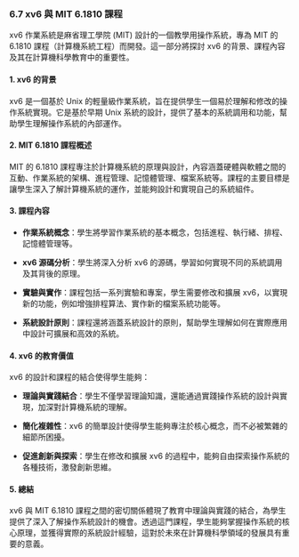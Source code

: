 ### 6.7 xv6 與 MIT 6.1810 課程

xv6 作業系統是麻省理工學院 (MIT) 設計的一個教學用操作系統，專為 MIT 的 6.1810 課程（計算機系統工程）而開發。這一部分將探討 xv6 的背景、課程內容及其在計算機科學教育中的重要性。

#### 1. xv6 的背景

xv6 是一個基於 Unix 的輕量級作業系統，旨在提供學生一個易於理解和修改的操作系統實現。它是基於早期 Unix 系統的設計，提供了基本的系統調用和功能，幫助學生理解操作系統的內部運作。

#### 2. MIT 6.1810 課程概述

MIT 的 6.1810 課程專注於計算機系統的原理與設計，內容涵蓋硬體與軟體之間的互動、作業系統的架構、進程管理、記憶體管理、檔案系統等。課程的主要目標是讓學生深入了解計算機系統的運作，並能夠設計和實現自己的系統組件。

#### 3. 課程內容

- **作業系統概念**：學生將學習作業系統的基本概念，包括進程、執行緒、排程、記憶體管理等。

- **xv6 源碼分析**：學生將深入分析 xv6 的源碼，學習如何實現不同的系統調用及其背後的原理。

- **實驗與實作**：課程包括一系列實驗和專案，學生需要修改和擴展 xv6，以實現新的功能，例如增強排程算法、實作新的檔案系統功能等。

- **系統設計原則**：課程還將涵蓋系統設計的原則，幫助學生理解如何在實際應用中設計可擴展和高效的系統。

#### 4. xv6 的教育價值

xv6 的設計和課程的結合使得學生能夠：

- **理論與實踐結合**：學生不僅學習理論知識，還能通過實踐操作系統的設計與實現，加深對計算機系統的理解。

- **簡化複雜性**：xv6 的簡單設計使得學生能夠專注於核心概念，而不必被繁雜的細節所困擾。

- **促進創新與探索**：學生在修改和擴展 xv6 的過程中，能夠自由探索操作系統的各種技術，激發創新思維。

#### 5. 總結

xv6 與 MIT 6.1810 課程之間的密切關係體現了教育中理論與實踐的結合，為學生提供了深入了解操作系統設計的機會。透過這門課程，學生能夠掌握操作系統的核心原理，並獲得實際的系統設計經驗，這對於未來在計算機科學領域的發展具有重要的意義。